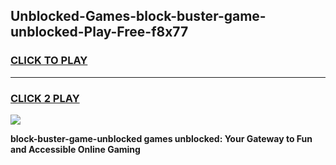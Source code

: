 
## Unblocked-Games-block-buster-game-unblocked-Play-Free-f8x77
<h3>
<a href="https://premium76.site?title=block-buster-game-unblocked&ref=20A">CLICK TO PLAY</a></h3>
<hr>

<h3>
<a href="https://premium76.site?title=block-buster-game-unblocked&ref=20A">CLICK 2 PLAY</a>
  
</h3>

<a href="https://premium76.site?title=block-buster-game-unblocked&ref=20A"><img src="https://clearcache.store/games.png"></a>


**block-buster-game-unblocked games unblocked: Your Gateway to Fun and Accessible Online Gaming**
